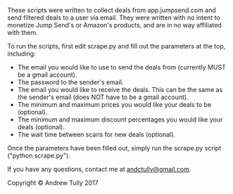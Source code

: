 These scripts were written to collect deals from app.jumpsend.com and send filtered deals to a user via email. They were written with no intent to monetize Jump Send's or Amazon's products, and are in no way affiliated with them.

To run the scripts, first edit scrape.py and fill out the parameters at the top, including:
* The email you would like to use to send the deals from (currently MUST be a gmail account).
* The password to the sender's email.
* The email you would like to receive the deals. This can be the same as the sender's email (does NOT have to be a gmail account).
* The minimum and maximum prices you would like your deals to be (optional).
* The minimum and maximum discount percentages you would like your deals (optional).
* The wait time between scans for new deals (optional).

Once the parameters have been filled out, simply run the scrape.py script ("python scrape.py").

If you have any questions, contact me at andctully@gmail.com.

Copyright &copy; Andrew Tully 2017
